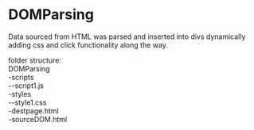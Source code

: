 # DOMParsing
Data sourced from HTML was parsed and inserted into divs dynamically adding css and click functionality along the way.  

folder structure:  
DOMParsing  
-scripts  
--script1.js  
-styles  
--style1.css  
-destpage.html  
-sourceDOM.html  
